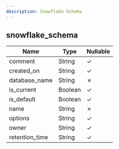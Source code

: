 ```yaml
---
description: Snowflake Schema
---
```

snowflake_schema
----------------

| **Name**       | **Type** | **Nullable** |
| -------------- | -------- | ------------ |
| comment        | String   | &check;      |
| created_on     | String   | &check;      |
| database_name  | String   | &cross;      |
| is_current     | Boolean  | &check;      |
| is_default     | Boolean  | &check;      |
| name           | String   | &cross;      |
| options        | String   | &check;      |
| owner          | String   | &check;      |
| retention_time | String   | &check;      |
